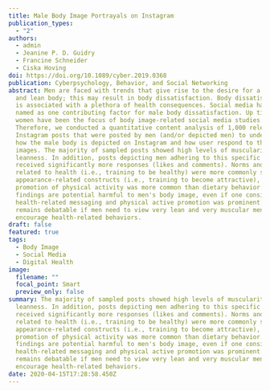 ```yaml
---
title: Male Body Image Portrayals on Instagram
publication_types:
  - "2"
authors:
  - admin
  - Jeanine P. D. Guidry
  - Francine Schneider
  - Ciska Hoving
doi: https://doi.org/10.1089/cyber.2019.0368
publication: Cyberpsychology, Behavior, and Social Networking
abstract: Men are faced with trends that give rise to the desire for a muscular
  and lean body; this may result in body dissatisfaction. Body dissatisfaction
  is associated with a plethora of health consequences. Social media has been
  named as one contributing factor for male body dissatisfaction. Up till now,
  women have been the focus of body image-related social media studies.
  Therefore, we conducted a quantitative content analysis of 1,000 relevant
  Instagram posts that were posted by men (and/or depicted men) to understand
  how the male body is depicted on Instagram and how user respond to those
  images. The majority of sampled posts showed high levels of muscularity and
  leanness. In addition, posts depicting men adhering to this specific body type
  received significantly more responses (likes and comments). Norms and outcomes
  related to health (i.e., training to be healthy) were more commonly shown than
  appearance-related constructs (i.e., training to become attractive), and
  promotion of physical activity was more common than dietary behavior. However,
  findings are potential harmful to men's body image, even if one considers that
  health-related messaging and physical active promotion was prominent. It
  remains debatable if men need to view very lean and very muscular men to
  encourage health-related behaviors.
draft: false
featured: true
tags:
  - Body Image
  - Social Media
  - Digital Health
image:
  filename: ""
  focal_point: Smart
  preview_only: false
summary: The majority of sampled posts showed high levels of muscularity and
  leanness. In addition, posts depicting men adhering to this specific body type
  received significantly more responses (likes and comments). Norms and outcomes
  related to health (i.e., training to be healthy) were more commonly shown than
  appearance-related constructs (i.e., training to become attractive), and
  promotion of physical activity was more common than dietary behavior. However,
  findings are potential harmful to men's body image, even if one considers that
  health-related messaging and physical active promotion was prominent. It
  remains debatable if men need to view very lean and very muscular men to
  encourage health-related behaviors.
date: 2020-04-15T17:28:58.450Z
---
```

